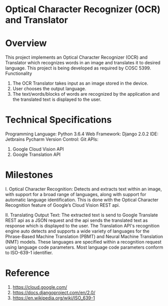 # Optical Character Recognizer (OCR) and Translator

# Overview
This project implements an Optical Character Recognizer (OCR) and Translator which recognizes words in an image and translates it to desired language. This project is being developed as required by COSC 5399.
Functionality
1)	The OCR Translator takes input as an image stored in the device.
2)	 User chooses the output language.
3)	 The text/words/blocks of words are recognized by the application and the translated text is displayed to the user.

# Technical Specifications
Programming Language: Python 3.6.4
Web Framework: Django 2.0.2
IDE: Jetbrains Pycharm
Version Control: Git
APIs:
1. Google Cloud Vision API
2. Google Translation API

# Milestones
I.	Optical Character Recognition: 
Detects and extracts text within an image, with support for a broad range of languages, along with support for automatic language identification. This is done with the Optical Character Recognition feature of Google’s Cloud Vision REST api.

II.	Translating Output Text: 
The extracted text is send to Google Translate REST api as a JSON request and the api sends the translated text as response which is displayed to the user.
The Translation API's recognition engine auto detects and supports a wide variety of languages for the Phrase-Based Machine Translation (PBMT) and Neural Machine Translation (NMT) models. These languages are specified within a recognition request using language code parameters. Most language code parameters conform to ISO-639-1 identifier.

# Reference
1.	https://cloud.google.com/
2.	https://docs.djangoproject.com/en/2.0/
3.  https://en.wikipedia.org/wiki/ISO_639-1

